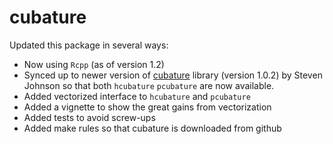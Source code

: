 cubature
========

Updated this package in several ways:

- Now using  `Rcpp` (as of version 1.2)
- Synced up to newer version of
  [cubature](http://ab-initio.mit.edu/wiki/index.php/Cubature) library
  (version 1.0.2) by Steven Johnson so that both `hcubature`
  `pcubature` are now available.
- Added vectorized interface to `hcubature` and `pcubature`
- Added a vignette to show the great gains from vectorization
- Added tests to avoid screw-ups
- Added make rules so that cubature is downloaded from github
